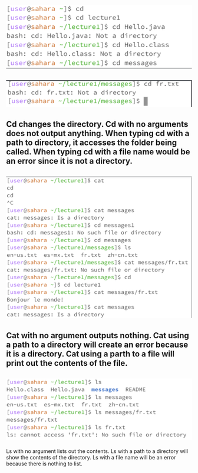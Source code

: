 ![Image](cd.png)

![Image](cd2.png)
---
Cd changes the directory. Cd with no arguments does not output anything. When typing cd with a path to directory, it accesses the folder being called. When typing cd with a file name would be an error since it is not a directory.
---
![Image](cat.png)
---
Cat with no argument outputs nothing. Cat using a path to a directory will create an error because it is a directory. Cat using a parth to a file will print out the contents of the file.
---
![Image](ls.png)
---
Ls with no argument lists out the contents. Ls with a path to a directory will show the contents of the directory. Ls with a file name will be an error because there is nothing to list.
